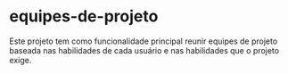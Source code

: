 # equipes-de-projeto

Este projeto tem como funcionalidade principal reunir equipes de projeto baseada nas habilidades de cada usuário e nas habilidades que o projeto exige.
